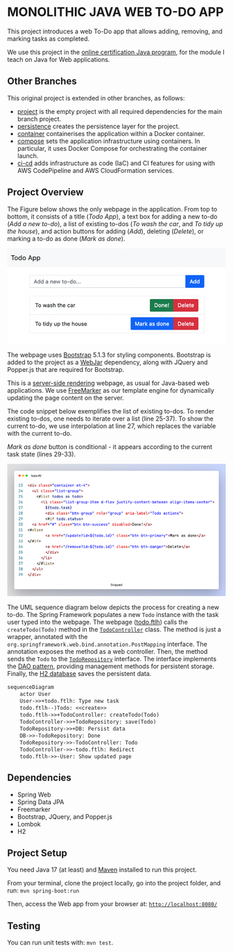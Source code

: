 # MONOLITHIC JAVA WEB TO-DO APP
This project introduces a web To-Do app that allows adding, removing, and marking tasks as completed. 

We use this project in the [online certification Java program](http://pos-graduacao-ead.cp.utfpr.edu.br/java/), for the module I teach on Java for Web applications.

## Other Branches

This original project is extended in other branches, as follows:

- [project](https://github.com/gabrielcostasilva/java-todo/tree/project) is the empty project with all required dependencies for the main branch project.
- [persistence](https://github.com/gabrielcostasilva/java-todo/tree/persistence) creates the persistence layer for the project.
- [container](https://github.com/gabrielcostasilva/java-todo/tree/container) containerises the application within a Docker container.
- [compose](https://github.com/gabrielcostasilva/java-todo/tree/compose) sets the application infrastructure using containers. In particular, it uses Docker Compose for orchestrating the container launch.
- [ci-cd](https://github.com/gabrielcostasilva/java-todo/tree/ci-cd) adds infrastructure as code (IaC) and CI features for using with AWS CodePipeline and AWS CloudFormation services.

## Project Overview
The Figure below shows the only webpage in the application. From top to bottom, it consists of a title (_Todo App_), a text box for adding a new to-do (_Add a new to-do_), a list of existing to-dos (_To wash the car_, and _To tidy up the house_), and action buttons for adding (_Add_), deleting (_Delete_), or marking a to-do as done (_Mark as done_).

<img src="./src/main/resources/static/todo-web.png" />

The webpage uses [Bootstrap](https://getbootstrap.com) 5.1.3 for styling components. Bootstrap is added to the project as a [WebJar](https://www.webjars.org) dependency, along with JQuery and Popper.js that are required for Bootstrap. 

This is a [server-side rendering](https://www.heavy.ai/technical-glossary/server-side-rendering) webpage, as usual for Java-based web applications. We use [FreeMarker](https://freemarker.apache.org) as our template engine for dynamically updating the page content on the server.

The code snippet below exemplifies the list of existing to-dos. To render existing to-dos, one needs to iterate over a list (line 25-37). To show the current to-do, we use interpolation at line 27, which replaces the variable with the current to-do. 

_Mark as done_ button is conditional - it appears according to the current task state (lines 29-33).  

<img src="./src/main/resources/static/freemarker.png" />

The UML sequence diagram below depicts the process for creating a new to-do. The Spring Framework populates a new `Todo` instance with the task user typed into the webpage. The webpage ([todo.ftlh](./src/main/resources/templates/todo.ftlh)) calls the `createTodo(Todo)` method in the [`TodoController`](./src/main/java/com/example/demo/TodoController.java) class. The method is just a wrapper, annotated with the `org.springframework.web.bind.annotation.PostMapping` interface. The annotation exposes the method as a web controller. Then, the method sends the `Todo` to the [`TodoRepository`](./src/main/java/com/example/demo/TodoRepository.java) interface. The interface implements the [DAO pattern](http://www.corej2eepatterns.com/DataAccessObject.htm), providing management methods for persistent storage. Finally, the [H2 database](https://www.h2database.com/html/main.html) saves the persistent data.

```mermaid
sequenceDiagram
    actor User
    User->>+todo.ftlh: Type new task
    todo.ftlh--)Todo: <<create>>
    todo.ftlh->>+TodoController: createTodo(Todo)
    TodoController->>+TodoRepository: save(Todo)
    TodoRepository->>+DB: Persist data
    DB->>-TodoRepository: Done
    TodoRepository->>-TodoController: Todo
    TodoController->>-todo.ftlh: Redirect
    todo.ftlh->>-User: Show updated page
```

## Dependencies

- Spring Web
- Spring Data JPA
- Freemarker
- Bootstrap, JQuery, and Popper.js
- Lombok
- H2

## Project Setup
You need Java 17 (at least) and [Maven](https://maven.apache.org/download.cgi) installed to run this project.

From your terminal, clone the project locally, go into the project folder, and run: `mvn spring-boot:run`

Then, access the Web app from your browser at: [`http://localhost:8080/`](http://localhost:8080/)

## Testing
You can run unit tests with: `mvn test`.
